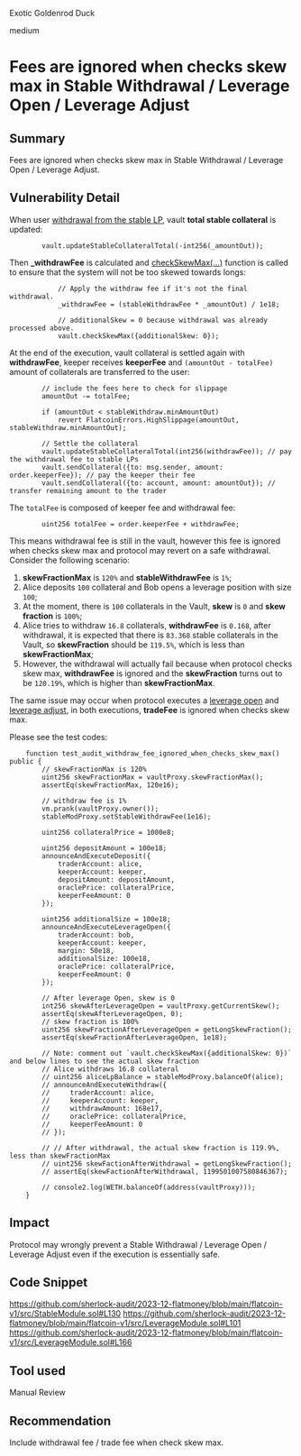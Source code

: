 Exotic Goldenrod Duck

medium

# Fees are ignored when checks skew max in Stable Withdrawal /  Leverage Open / Leverage Adjust

## Summary
Fees are ignored when checks skew max in Stable Withdrawal / Leverage Open / Leverage Adjust.

## Vulnerability Detail
When user [withdrawal from the stable LP](https://github.com/sherlock-audit/2023-12-flatmoney/blob/main/flatcoin-v1/src/StableModule.sol#L96-L100), vault **total stable collateral** is updated:
```solidity
        vault.updateStableCollateralTotal(-int256(_amountOut));
```
Then **_withdrawFee** is calculated and [checkSkewMax(...)](https://github.com/sherlock-audit/2023-12-flatmoney/blob/main/flatcoin-v1/src/FlatcoinVault.sol#L296) function is called to ensure that the system will not be too skewed towards longs:
```solidity
            // Apply the withdraw fee if it's not the final withdrawal.
            _withdrawFee = (stableWithdrawFee * _amountOut) / 1e18;

            // additionalSkew = 0 because withdrawal was already processed above.
            vault.checkSkewMax({additionalSkew: 0});
```
At the end of the execution, vault collateral is settled again with **withdrawFee**, keeper receives **keeperFee** and `(amountOut - totalFee)` amount of collaterals are transferred to the user:
```solidity
        // include the fees here to check for slippage
        amountOut -= totalFee;

        if (amountOut < stableWithdraw.minAmountOut)
            revert FlatcoinErrors.HighSlippage(amountOut, stableWithdraw.minAmountOut);

        // Settle the collateral
        vault.updateStableCollateralTotal(int256(withdrawFee)); // pay the withdrawal fee to stable LPs
        vault.sendCollateral({to: msg.sender, amount: order.keeperFee}); // pay the keeper their fee
        vault.sendCollateral({to: account, amount: amountOut}); // transfer remaining amount to the trader
```
The `totalFee` is composed of keeper fee and withdrawal fee:
```solidity
        uint256 totalFee = order.keeperFee + withdrawFee;
```
This means withdrawal fee is still in the vault, however this fee is ignored when checks skew max and protocol may revert on a safe withdrawal. Consider the following scenario:
1. **skewFractionMax** is `120%` and **stableWithdrawFee** is `1%`;
2. Alice deposits `100` collateral and Bob opens a leverage position with size `100`;
3. At the moment, there is `100` collaterals in the Vault, **skew** is `0` and **skew fraction** is `100%`;
4. Alice tries to withdraw `16.8` collaterals,  **withdrawFee** is `0.168`, after withdrawal, it is expected that there is `83.368` stable collaterals in the Vault, so **skewFraction** should be `119.5%`, which is less than **skewFractionMax**;
5. However, the withdrawal will actually fail because when protocol checks skew max, **withdrawFee** is ignored and the **skewFraction** turns out to be `120.19%`, which is higher than **skewFractionMax**.

The same issue may occur when protocol executes a [leverage open](https://github.com/sherlock-audit/2023-12-flatmoney/blob/main/flatcoin-v1/src/LeverageModule.sol#L80-L84) and [leverage adjust](https://github.com/sherlock-audit/2023-12-flatmoney/blob/main/flatcoin-v1/src/LeverageModule.sol#L147-L151), in both executions, **tradeFee**  is ignored when checks skew max.

Please see the test codes:
```solidity
    function test_audit_withdraw_fee_ignored_when_checks_skew_max() public {
        // skewFractionMax is 120%
        uint256 skewFractionMax = vaultProxy.skewFractionMax();
        assertEq(skewFractionMax, 120e16);

        // withdraw fee is 1%
        vm.prank(vaultProxy.owner());
        stableModProxy.setStableWithdrawFee(1e16);

        uint256 collateralPrice = 1000e8;

        uint256 depositAmount = 100e18;
        announceAndExecuteDeposit({
            traderAccount: alice,
            keeperAccount: keeper,
            depositAmount: depositAmount,
            oraclePrice: collateralPrice,
            keeperFeeAmount: 0
        });

        uint256 additionalSize = 100e18;
        announceAndExecuteLeverageOpen({
            traderAccount: bob,
            keeperAccount: keeper,
            margin: 50e18,
            additionalSize: 100e18,
            oraclePrice: collateralPrice,
            keeperFeeAmount: 0
        });

        // After leverage Open, skew is 0
        int256 skewAfterLeverageOpen = vaultProxy.getCurrentSkew();
        assertEq(skewAfterLeverageOpen, 0);
        // skew fraction is 100%
        uint256 skewFractionAfterLeverageOpen = getLongSkewFraction();
        assertEq(skewFractionAfterLeverageOpen, 1e18);

        // Note: comment out `vault.checkSkewMax({additionalSkew: 0})` and below lines to see the actual skew fraction
        // Alice withdraws 16.8 collateral
        // uint256 aliceLpBalance = stableModProxy.balanceOf(alice);
        // announceAndExecuteWithdraw({
        //     traderAccount: alice, 
        //     keeperAccount: keeper, 
        //     withdrawAmount: 168e17, 
        //     oraclePrice: collateralPrice, 
        //     keeperFeeAmount: 0
        // });

        // // After withdrawal, the actual skew fraction is 119.9%, less than skewFractionMax
        // uint256 skewFactionAfterWithdrawal = getLongSkewFraction();
        // assertEq(skewFactionAfterWithdrawal, 1199501007580846367);

        // console2.log(WETH.balanceOf(address(vaultProxy)));
    }
```

## Impact
Protocol may wrongly prevent a Stable Withdrawal / Leverage Open / Leverage Adjust even if the execution is essentially safe.

## Code Snippet
https://github.com/sherlock-audit/2023-12-flatmoney/blob/main/flatcoin-v1/src/StableModule.sol#L130
https://github.com/sherlock-audit/2023-12-flatmoney/blob/main/flatcoin-v1/src/LeverageModule.sol#L101
https://github.com/sherlock-audit/2023-12-flatmoney/blob/main/flatcoin-v1/src/LeverageModule.sol#L166

## Tool used
Manual Review

## Recommendation
Include withdrawal fee / trade fee when check skew max.
